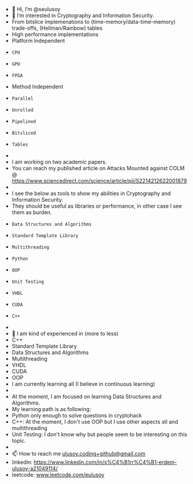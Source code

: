 - 👋 Hi, I’m @seulusoy
- 👀 I’m interested in Cryptography and Information Security.
- From bitslice implemenations to  (time-memory/data-time-memory) trade-offs, (Hellman/Rainbow) tables
- High performance implementations
-   Platform Independent
-     CPU
-     GPU
-     FPGA
-   Method Independent
-     Parallel
-     Unrolled
-     Pipelined
-     Bitsliced
-     Tables
- 
- I am working on two academic papers.
- You can reach my published article on Attacks Mounted against COLM @ https://www.sciencedirect.com/science/article/pii/S2214212622001879
- 
- I see the below as tools to show my abilities in Cryptography and Information Security.
- They should be useful as libraries or performance, in other case I see them as burden.
-     Data Structures and Algorithms
-     Standard Template Library 
-     Multithreading
-     Python
-     OOP
-     Unit Testing
-     VHDL
-     CUDA
-     C++
- 
- 🌱 I am kind of experienced in (more to less)
-   C++
-   Standard Template Library
-   Data Structures and Algorithms
-   Multithreading
-   VHDL
-   CUDA
-   OOP
- I am currently learning all (I believe in continuous learning)
- 
- At the moment, I am focused on learning Data Structures and Algorithms.
- My learning path is as following:
- Python only enough to solve questions in cryptohack
- C++: At the moment, I don't use OOP but I use other aspects stl and multithreading
- Unit Testing: I don't know why but people seem to be interesting on this topic.
- 
- 📫 How to reach me ulusoy.coding+github@gmail.com
- linkedin: https://www.linkedin.com/in/s%C4%B1rr%C4%B1-erdem-ulusoy-a21049114/
- leetcode: www.leetcode.com/eulusoy

<!---
seulusoy/seulusoy is a ✨ special ✨ repository because its `README.md` (this file) appears on your GitHub profile.
You can click the Preview link to take a look at your changes.
--->
